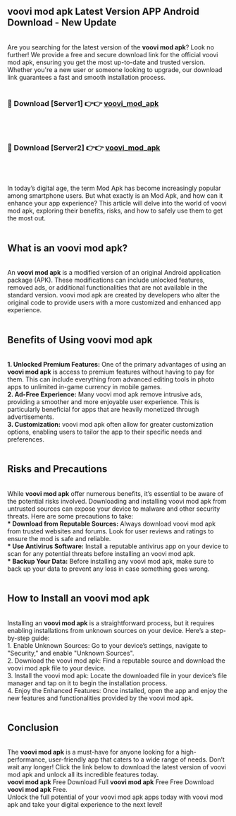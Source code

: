 ## voovi mod apk Latest Version APP Android Download - New Update
<br>
Are you searching for the latest version of the <strong>voovi mod apk</strong>? Look no further! We provide a free and secure download link for the official voovi mod apk, ensuring you get the most up-to-date and trusted version. Whether you're a new user or someone looking to upgrade, our download link guarantees a fast and smooth installation process.
<br>
<br>
<h3>🔴 Download [Server1] 👉👉 <a href="https://modyolo.store/voovi+mod+apk">voovi_mod_apk</a></h3><br>
<br>
<h3>🔴 Download [Server2] 👉👉 <a href="https://modyolo.store/voovi+mod+apk">voovi_mod_apk</a></h3><br>
<br>
<br>
In today’s digital age, the term Mod Apk has become increasingly popular among smartphone users. But what exactly is an Mod Apk, and how can it enhance your app experience? This article will delve into the world of voovi mod apk, exploring their benefits, risks, and how to safely use them to get the most out.
<br>
<br>
<h2>What is an voovi mod apk?</h2>
<br>
An <strong>voovi mod apk</strong> is a modified version of an original Android application package (APK). These modifications can include unlocked features, removed ads, or additional functionalities that are not available in the standard version. voovi mod apk are created by developers who alter the original code to provide users with a more customized and enhanced app experience.
<br>
<br>
<h2>Benefits of Using voovi mod apk</h2>
<br>
<strong> 1. Unlocked Premium Features:</strong> One of the primary advantages of using an <strong>voovi mod apk</strong> is access to premium features without having to pay for them. This can include everything from advanced editing tools in photo apps to unlimited in-game currency in mobile games.
<br>
<strong> 2. Ad-Free Experience:</strong> Many voovi mod apk remove intrusive ads, providing a smoother and more enjoyable user experience. This is particularly beneficial for apps that are heavily monetized through advertisements.
<br>
<strong> 3. Customization:</strong> voovi mod apk often allow for greater customization options, enabling users to tailor the app to their specific needs and preferences.
<br>
<br>
<h2>Risks and Precautions</h2>
<br>
While <strong>voovi mod apk</strong> offer numerous benefits, it’s essential to be aware of the potential risks involved. Downloading and installing voovi mod apk from untrusted sources can expose your device to malware and other security threats. Here are some precautions to take:
<br>
<strong> * Download from Reputable Sources:</strong> Always download voovi mod apk from trusted websites and forums. Look for user reviews and ratings to ensure the mod is safe and reliable.
<br>
<strong> * Use Antivirus Software:</strong> Install a reputable antivirus app on your device to scan for any potential threats before installing an voovi mod apk.
<br>
<strong> * Backup Your Data:</strong> Before installing any voovi mod apk, make sure to back up your data to prevent any loss in case something goes wrong.
<br>
<br>
<h2>How to Install an voovi mod apk</h2>
<br>
Installing an <strong>voovi mod apk</strong> is a straightforward process, but it requires enabling installations from unknown sources on your device. Here’s a step-by-step guide:
<br>
 1. Enable Unknown Sources: Go to your device’s settings, navigate to "Security," and enable "Unknown Sources".
<br>
 2. Download the voovi mod apk: Find a reputable source and download the voovi mod apk file to your device.
<br>
 3. Install the voovi mod apk: Locate the downloaded file in your device’s file manager and tap on it to begin the installation process.
<br>
 4. Enjoy the Enhanced Features: Once installed, open the app and enjoy the new features and functionalities provided by the voovi mod apk.
<br>
<br>
<h2><strong>Conclusion</strong></h2>
<br>
The <strong>voovi mod apk</strong> is a must-have for anyone looking for a high-performance, user-friendly app that caters to a wide range of needs. Don’t wait any longer! Click the link below to download the latest version of voovi mod apk and unlock all its incredible features today.
<br>
<strong>voovi mod apk</strong> Free Download Full <strong>voovi mod apk</strong> Free Free Download <strong>voovi mod apk</strong> Free.
<br>
Unlock the full potential of your voovi mod apk apps today with voovi mod apk and take your digital experience to the next level!
